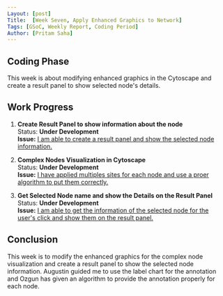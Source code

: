 ```yaml
---
Layout: [post]
Title:  [Week Seven, Apply Enhanced Graphics to Network]
Tags: [GSoC, Weekly Report, Coding Period]
Author: [Pritam Saha]
---
```

## Coding Phase
This week is about modifying enhanced graphics in the Cytoscape and create a result panel to show selected node's details. 

## Work Progress
   
1. **Create Result Panel to show information about the node**  
    Status: **Under Development**  
    **Issue:** [I am able to create a result panel and show the selected node information.](https://github.com/cannin/causalpath_cytoscape_app/issues/23)
    
2. **Complex Nodes Visualization in Cytoscape**  
    Status: **Under Development**  
    **Issue:** [I have applied multiples sites for each node and use a proer algorithm to put them correctly.](https://github.com/cannin/causalpath_cytoscape_app/issues/17)
    
3. **Get Selected Node name and show the Details on the Result Panel**  
    Status: **Under Development**  
    **Issue:** [I am able to get the information of the selected node for the user's click  and show them on the result panel.](https://github.com/cannin/causalpath_cytoscape_app/issues/22)
    

    

## Conclusion  

This week is to modify the enhanced graphics for the complex node visualization and create a result panel to show the selected node information. Augustin guided me to use the label 
chart for the annotation and Ozgun has given an algorithm to provide the annotation properly for each node.   
